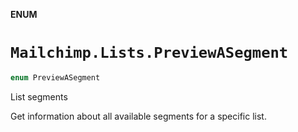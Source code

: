 **ENUM**

# `Mailchimp.Lists.PreviewASegment`

```swift
enum PreviewASegment
```

List segments

Get information about all available segments for a specific list.
